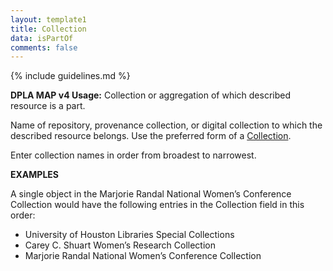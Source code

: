 ```yaml
---
layout: template1
title: Collection
data: isPartOf
comments: false
---
```


{% include guidelines.md %}

**DPLA MAP v4 Usage:** Collection or aggregation of which described resource is a part.

Name of repository, provenance collection, or digital collection to which the described resource belongs. Use the preferred form of a [Collection](https://id.lib.uh.edu/ark:/84475/au0511xd315).

Enter collection names in order from broadest to narrowest.

__EXAMPLES__

A single object in the Marjorie Randal National Women’s Conference Collection would have the following entries in the Collection field in this order:
- University of Houston Libraries Special Collections
- Carey C. Shuart Women’s Research Collection
- Marjorie Randal National Women’s Conference Collection
